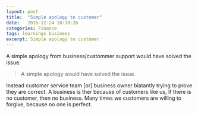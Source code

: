 ```yaml
---
layout: post
title:  "Simple apology to customer"
date:   2016-12-24 18:10:26
categories: Finance
tags: learnings business
excerpt: Simple apology to customer
---
```


A simple apology from business/custommer support would have solved the issue.

> A simple apology would have solved the issue.

Instead customer service team [or] business owner blatantly trying to prove they are correct. A business is ther because of customers like us, If there is no customer, then no business. Many times we customers are willing to forgive, because no one is perfect.

